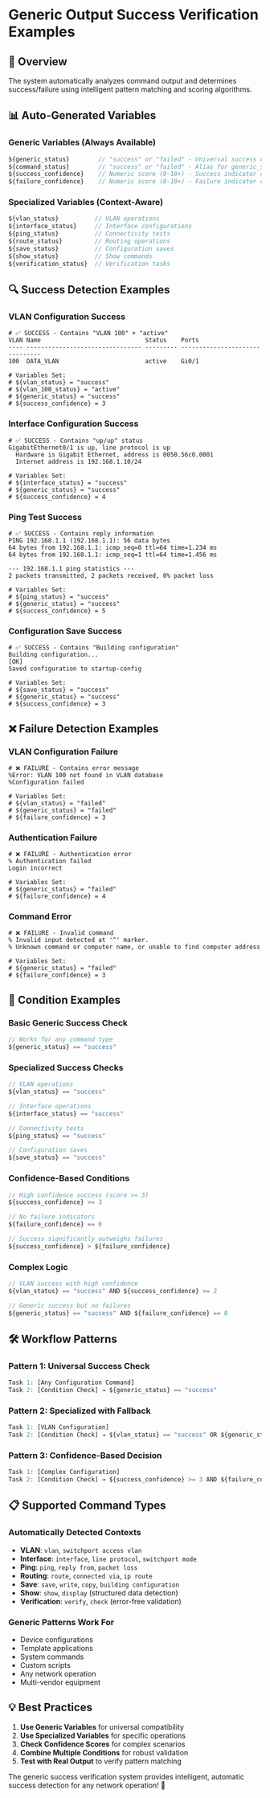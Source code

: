 # Generic Output Success Verification Examples

## 🎯 Overview
The system automatically analyzes command output and determines success/failure using intelligent pattern matching and scoring algorithms.

## 📊 Auto-Generated Variables

### Generic Variables (Always Available)
```javascript
${generic_status}        // "success" or "failed" - Universal success detection
${command_status}        // "success" or "failed" - Alias for generic_status
${success_confidence}    // Numeric score (0-10+) - Success indicator count
${failure_confidence}    // Numeric score (0-10+) - Failure indicator count
```

### Specialized Variables (Context-Aware)
```javascript
${vlan_status}          // VLAN operations
${interface_status}     // Interface configurations
${ping_status}          // Connectivity tests
${route_status}         // Routing operations
${save_status}          // Configuration saves
${show_status}          // Show commands
${verification_status}  // Verification tasks
```

## 🔍 Success Detection Examples

### VLAN Configuration Success
```cisco
# ✅ SUCCESS - Contains "VLAN 100" + "active"
VLAN Name                             Status    Ports
---- -------------------------------- --------- -------------------------------
100  DATA_VLAN                        active    Gi0/1

# Variables Set:
# ${vlan_status} = "success"
# ${vlan_100_status} = "active"
# ${generic_status} = "success"
# ${success_confidence} = 3
```

### Interface Configuration Success
```cisco
# ✅ SUCCESS - Contains "up/up" status
GigabitEthernet0/1 is up, line protocol is up
  Hardware is Gigabit Ethernet, address is 0050.56c0.0001
  Internet address is 192.168.1.10/24

# Variables Set:
# ${interface_status} = "success"
# ${generic_status} = "success"
# ${success_confidence} = 4
```

### Ping Test Success
```cisco
# ✅ SUCCESS - Contains reply information
PING 192.168.1.1 (192.168.1.1): 56 data bytes
64 bytes from 192.168.1.1: icmp_seq=0 ttl=64 time=1.234 ms
64 bytes from 192.168.1.1: icmp_seq=1 ttl=64 time=1.456 ms

--- 192.168.1.1 ping statistics ---
2 packets transmitted, 2 packets received, 0% packet loss

# Variables Set:
# ${ping_status} = "success"
# ${generic_status} = "success"
# ${success_confidence} = 5
```

### Configuration Save Success
```cisco
# ✅ SUCCESS - Contains "Building configuration"
Building configuration...
[OK]
Saved configuration to startup-config

# Variables Set:
# ${save_status} = "success"
# ${generic_status} = "success"
# ${success_confidence} = 3
```

## ❌ Failure Detection Examples

### VLAN Configuration Failure
```cisco
# ❌ FAILURE - Contains error message
%Error: VLAN 100 not found in VLAN database
%Configuration failed

# Variables Set:
# ${vlan_status} = "failed"
# ${generic_status} = "failed"
# ${failure_confidence} = 3
```

### Authentication Failure
```cisco
# ❌ FAILURE - Authentication error
% Authentication failed
Login incorrect

# Variables Set:
# ${generic_status} = "failed"
# ${failure_confidence} = 4
```

### Command Error
```cisco
# ❌ FAILURE - Invalid command
% Invalid input detected at '^' marker.
% Unknown command or computer name, or unable to find computer address

# Variables Set:
# ${generic_status} = "failed"
# ${failure_confidence} = 3
```

## 🎯 Condition Examples

### Basic Generic Success Check
```javascript
// Works for any command type
${generic_status} == "success"
```

### Specialized Success Checks
```javascript
// VLAN operations
${vlan_status} == "success"

// Interface operations  
${interface_status} == "success"

// Connectivity tests
${ping_status} == "success"

// Configuration saves
${save_status} == "success"
```

### Confidence-Based Conditions
```javascript
// High confidence success (score >= 3)
${success_confidence} >= 3

// No failure indicators
${failure_confidence} == 0

// Success significantly outweighs failures
${success_confidence} > ${failure_confidence}
```

### Complex Logic
```javascript
// VLAN success with high confidence
${vlan_status} == "success" AND ${success_confidence} >= 2

// Generic success but no failures
${generic_status} == "success" AND ${failure_confidence} == 0
```

## 🛠️ Workflow Patterns

### Pattern 1: Universal Success Check
```javascript
Task 1: [Any Configuration Command]
Task 2: [Condition Check] → ${generic_status} == "success"
```

### Pattern 2: Specialized with Fallback
```javascript
Task 1: [VLAN Configuration]
Task 2: [Condition Check] → ${vlan_status} == "success" OR ${generic_status} == "success"
```

### Pattern 3: Confidence-Based Decision
```javascript
Task 1: [Complex Configuration]
Task 2: [Condition Check] → ${success_confidence} >= 3 AND ${failure_confidence} == 0
```

## 📋 Supported Command Types

### Automatically Detected Contexts
- **VLAN**: `vlan`, `switchport access vlan`
- **Interface**: `interface`, `line protocol`, `switchport mode`
- **Ping**: `ping`, `reply from`, `packet loss`
- **Routing**: `route`, `connected via`, `ip route`
- **Save**: `save`, `write`, `copy`, `building configuration`
- **Show**: `show`, `display` (structured data detection)
- **Verification**: `verify`, `check` (error-free validation)

### Generic Patterns Work For
- Device configurations
- Template applications
- System commands
- Custom scripts
- Any network operation
- Multi-vendor equipment

## 💡 Best Practices

1. **Use Generic Variables** for universal compatibility
2. **Use Specialized Variables** for specific operations
3. **Check Confidence Scores** for complex scenarios
4. **Combine Multiple Conditions** for robust validation
5. **Test with Real Output** to verify pattern matching

The generic success verification system provides intelligent, automatic success detection for any network operation! 🎯